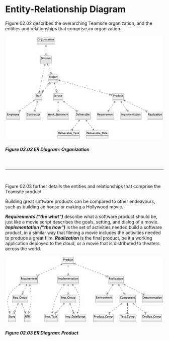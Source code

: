# Entity-Relationship Diagram
Figure 02.02 describes the overarching Teamsite organization, and the entities and relationships that comprise an organization.

![Use Case Context View](../image/erdOrganization.png)
##### Figure 02.02 ER Diagram: Organization

<br />

---

<br />

Figure 02.03 further details the entities and relationships that comprise the Teamsite product.  

Building great software products can be compared to other endeavours, such as building an house or making a Hollywood movie.  

_**Requirements ("the what")**_ describe what a software product should be, just like a movie script describes the goals, setting, and dialog of a movie. _**Implementation ("the how")**_ is the set of activities needed build a software product, in a similar way that filming a movie includes the activities needed to produce a great film. _**Realization**_ is the final product, be it a working application deployed to the cloud, or a movie that is distributed to theaters across the world.

![Use Case Context View](../image/erdProduct.png)
##### Figure 02.03 ER Diagram: Product